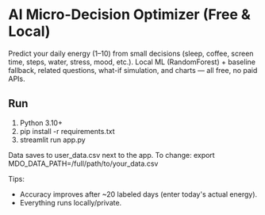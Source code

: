 # AI Micro-Decision Optimizer (Free & Local)

Predict your daily energy (1–10) from small decisions (sleep, coffee, screen time, steps, water, stress, mood, etc.). 
Local ML (RandomForest) + baseline fallback, related questions, what-if simulation, and charts — all free, no paid APIs.

## Run
1) Python 3.10+
2) pip install -r requirements.txt
3) streamlit run app.py

Data saves to user_data.csv next to the app. To change:
export MDO_DATA_PATH=/full/path/to/your_data.csv

Tips:
- Accuracy improves after ~20 labeled days (enter today's actual energy).
- Everything runs locally/private.
